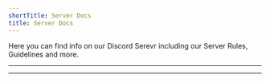 ```yaml
---
shortTitle: Server Docs
title: Server Docs
---
```


Here you can find info on our Discord Serevr including our Server Rules, Guidelines and more.

---

<Overview />

---
